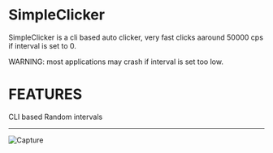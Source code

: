 # SimpleClicker
SimpleClicker is a cli based auto clicker,  very fast clicks aaround 50000 cps if interval is set to 0.

WARNING: most applications may crash if interval is set too low.

# FEATURES

CLI based
Random intervals

-----------------------------------------------------------------------------------------------------------------
![Capture](https://github.com/MelloJello6446/SimpleClicker/assets/110226006/e01a9880-487d-42fd-90c6-ff1e45c24fe4)
